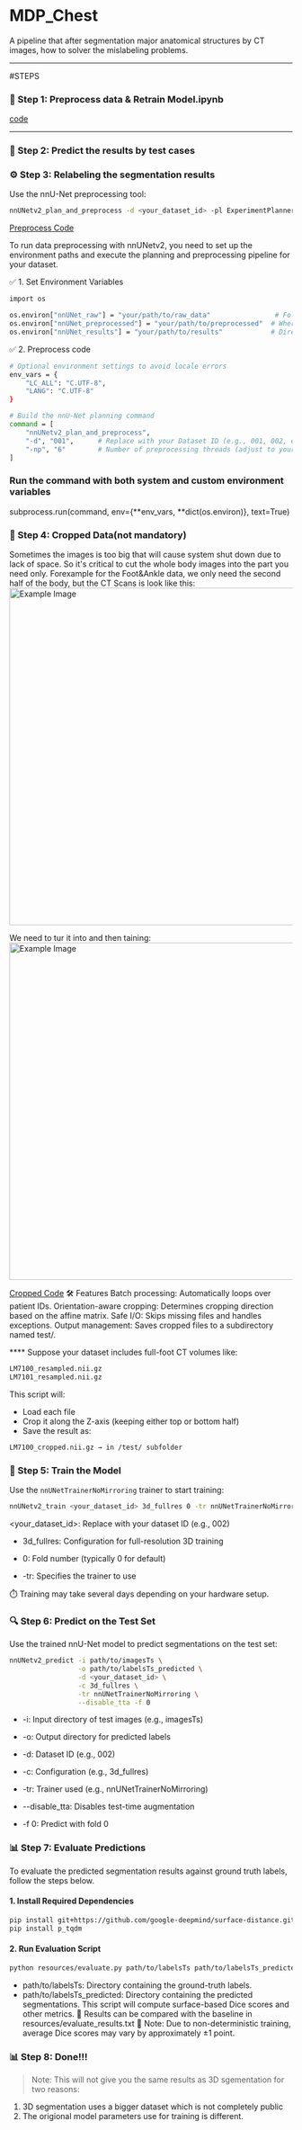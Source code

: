 # MDP_Chest


A pipeline that after segmentation major anatomical structures by CT images, how to solver the mislabeling problems.  

---
#STEPS
### 🔧 Step 1: Preprocess data & Retrain Model.ipynb

[code](https://github.com/XingyangCui/MDP_Chest/blob/main/1.Preprocess%20data%20%26%20Retrain%20Model.ipynb)

---

### 📁 Step 2: Predict the results by test cases



### ⚙️ Step 3: Relabeling the segmentation results

Use the nnU-Net preprocessing tool:
```bash
nnUNetv2_plan_and_preprocess -d <your_dataset_id> -pl ExperimentPlanner -c 3d_fullres -np 2
```
[Preprocess Code](https://github.com/XingyangCui/UMTRI_3D_Segmentation/blob/main/Code/Preprocess.ipynb)

To run data preprocessing with nnUNetv2, you need to set up the environment paths and execute the planning and preprocessing pipeline for your dataset.

✅ 1. Set Environment Variables
```bash
import os

os.environ["nnUNet_raw"] = "your/path/to/raw_data"                # Folder containing your DatasetXXX folder
os.environ["nnUNet_preprocessed"] = "your/path/to/preprocessed"  # Where preprocessed data will be stored
os.environ["nnUNet_results"] = "your/path/to/results"            # Directory for trained models and logs
```

✅ 2. Preprocess code
```bash
# Optional environment settings to avoid locale errors
env_vars = {
    "LC_ALL": "C.UTF-8",
    "LANG": "C.UTF-8"
}

# Build the nnU-Net planning command
command = [
    "nnUNetv2_plan_and_preprocess",
    "-d", "001",      # Replace with your Dataset ID (e.g., 001, 002, etc.)
    "-np", "6"        # Number of preprocessing threads (adjust to your CPU)
]
```
### Run the command with both system and custom environment variables
subprocess.run(command, env={**env_vars, **dict(os.environ)}, text=True)

### 🧠 Step 4: Cropped Data(not mandatory)
Sometimes the images is too big that will cause system shut down due to lack of space. So it's critical to cut the whole body images into the part you need only.
Forexample for the Foot&Ankle data, we only need the second half of the body, but the CT Scans is look like this:
<img src="Images/2.png" alt="Example Image" width="600"/>

We need to tur it into and then taining:
<img src="Images/3.png" alt="Example Image" width="600"/>


[Cropped Code](https://github.com/XingyangCui/UMTRI_3D_Segmentation/blob/main/Code/Cropped.ipynb)
🛠️ Features
Batch processing: Automatically loops over patient IDs.
Orientation-aware cropping: Determines cropping direction based on the affine matrix.
Safe I/O: Skips missing files and handles exceptions.
Output management: Saves cropped files to a subdirectory named test/.

**** Suppose your dataset includes full-foot CT volumes like:
```bash
LM7100_resampled.nii.gz
LM7101_resampled.nii.gz
```

This script will:
- Load each file
- Crop it along the Z-axis (keeping either top or bottom half)
- Save the result as:
```bash
LM7100_cropped.nii.gz → in /test/ subfolder
```


### 🧠 Step 5: Train the Model

Use the `nnUNetTrainerNoMirroring` trainer to start training:

```bash
nnUNetv2_train <your_dataset_id> 3d_fullres 0 -tr nnUNetTrainerNoMirroring
```
<your_dataset_id>: Replace with your dataset ID (e.g., 002)

* 3d_fullres: Configuration for full-resolution 3D training

* 0: Fold number (typically 0 for default)

* -tr: Specifies the trainer to use

⏱️ Training may take several days depending on your hardware setup.

### 🔍 Step 6: Predict on the Test Set

Use the trained nnU-Net model to predict segmentations on the test set:

```bash
nnUNetv2_predict -i path/to/imagesTs \
                 -o path/to/labelsTs_predicted \
                 -d <your_dataset_id> \
                 -c 3d_fullres \
                 -tr nnUNetTrainerNoMirroring \
                 --disable_tta -f 0
```
* -i: Input directory of test images (e.g., imagesTs)

* -o: Output directory for predicted labels

* -d: Dataset ID (e.g., 002)

* -c: Configuration (e.g., 3d_fullres)

* -tr: Trainer used (e.g., nnUNetTrainerNoMirroring)

* --disable_tta: Disables test-time augmentation

* -f 0: Predict with fold 0


### 📊 Step 7: Evaluate Predictions

To evaluate the predicted segmentation results against ground truth labels, follow the steps below.

#### 1. Install Required Dependencies

```bash
pip install git+https://github.com/google-deepmind/surface-distance.git
pip install p_tqdm
```
#### 2. Run Evaluation Script
```bash
python resources/evaluate.py path/to/labelsTs path/to/labelsTs_predicted
```
* path/to/labelsTs: Directory containing the ground-truth labels.
* path/to/labelsTs_predicted: Directory containing the predicted segmentations.
This script will compute surface-based Dice scores and other metrics.
📄 Results can be compared with the baseline in resources/evaluate_results.txt
🎯 Note: Due to non-deterministic training, average Dice scores may vary by approximately ±1 point.

### 📊 Step 8: Done!!!

> Note: This will not give you the same results as 3D sgementation for two reasons:
1. 3D segmentation uses a bigger dataset which is not completely public
2. The origional model parameters use for training is different.

